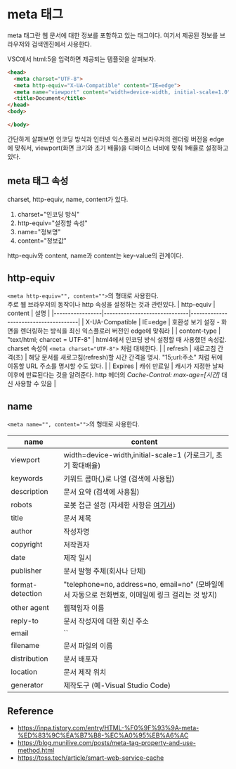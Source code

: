 # meta 태그
meta 태그란 웹 문서에 대한 정보를 포함하고 있는 태그이다. 여기서 제공된 정보를 브라우저와 검색엔진에서 사용한다.

VSC에서 html:5을 입력하면 제공되는 템플릿을 살펴보자.
```html
<head>
  <meta charset="UTF-8">
  <meta http-equiv="X-UA-Compatible" content="IE=edge">
  <meta name="viewport" content="width=device-width, initial-scale=1.0">
  <title>Document</title>
</head>
<body>
  
</body>
```
간단하게 살펴보면 인코딩 방식과 인터넷 익스플로러 브라우저의 렌더링 버전을 edge에 맞춰서, viewport(화면 크기와 초기 배율)을 디바이스 너비에 맞춰 1배율로 설정하고 있다.

## meta 태그 속성
charset, http-equiv, name, content가 있다.
1. charset="인코딩 방식"
2. http-equiv="설정할 속성"
3. name="정보명"
4. content="정보값"

http-equiv와 content, name과 content는 key-value의 관계이다.

## http-equiv
`<meta http-equiv="", content="">`의 형태로 사용한다.  
주로 웹 브라우저의 동작이나 http 속성을 설정하는 것과 관련있다.
| http-equiv      | content                      | 설명                                                                             |
|-----------------|------------------------------|--------------------------------------|
| X-UA-Compatible | IE=edge                      | 호환성 보기 설정 - 화면을 렌더링하는 방식을 최신 익스플로러 버전인 edge에 맞춰라 |
| content-type    | "text/html; charcet = UTF-8" | html4에서 인코딩 방식 설정할 때 사용했던 속성값. charset 속성이 `<meta charset="UTF-8">` 처럼 대체한다. |
| refresh         | 새로고침 간격(초)            | 해당 문서를 새로고침(refresh)할 시간 간격을 명시. "15;url:주소" 처럼 뒤에 이동할 URL 주소를 명시할 수도 있다. |
| Expires         | 캐쉬 만료일  | 캐시가 지정한 날짜 이후에 만료된다는 것을 알려준다. http 헤더의 *Cache-Control: max-age=[시간]* 대신 사용할 수 있음 |

## name
`<meta name="", content="">`의 형태로 사용한다.

| name         | content               |
|--------------|-----------------------|
| viewport     | width=device-width,initial-scale=1 (가로크기, 초기 확대배율) |
| keywords     | 키워드 콤마(,)로 나열 (검색에 사용됨) |
| description  | 문서 요약 (검색에 사용됨)           |
| robots       | 로봇 접근 설정 (자세한 사항은 [여기서](https://hunit.tistory.com/312))       |
| title        | 문서 제목              |
| author       | 작성자명               |
| copyright    | 저작권자               |
| date         | 제작 일시              |
| publisher    | 문서 발행 주체(회사나 단체) |
| format-detection | "telephone=no, address=no, email=no" (모바일에서 자동으로 전화번호, 이메일에 링크 걸리는 것 방지)|
| other agent  | 웹책임자 이름          |
| reply-to     | 문서 작성자에 대한 회신 주소 |
| email        | ``                    |
| filename     | 문서 파일의 이름       |
| distribution | 문서 배포자            |
| location     | 문서 제작 위치         |
| generator    | 제작도구 (예-Visual Studio Code) |

## Reference
- https://inpa.tistory.com/entry/HTML-%F0%9F%93%9A-meta-%ED%83%9C%EA%B7%B8-%EC%A0%95%EB%A6%AC
- https://blog.munilive.com/posts/meta-tag-property-and-use-method.html
- https://toss.tech/article/smart-web-service-cache